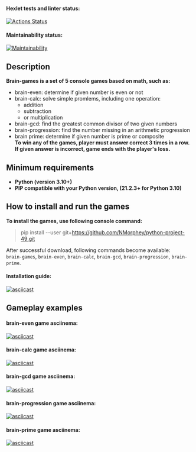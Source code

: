 #### Hexlet tests and linter status:
[![Actions Status](https://github.com/NMorphey/python-project-49/workflows/hexlet-check/badge.svg)](https://github.com/NMorphey/python-project-49/actions)
#### Maintainability status:
[![Maintainability](https://api.codeclimate.com/v1/badges/7eb1211020aaea7b9b83/maintainability)](https://codeclimate.com/github/NMorphey/python-project-49/maintainability)
## Description
**Brain-games is a set of 5 console games based on math, such as:**
* brain-even: determine if given number is even or not
* brain-calc: solve simple promlems, including one operation:
    * addition
    * subtraction
    * or multiplication
* brain-gcd: find the greatest common divisor of two given numbers
* brain-progression: find the number missing in an arithmetic progression
* brain prime: determine if given number is prime or composite  
**To win any of the games, player must answer correct 3 times in a row. If given answer is incorrect, game ends with the player's loss.**
## Minimum requirements
* **Python (version 3.10+)**
* **PIP compatible with your Python version, (21.2.3+ for Python 3.10)**
## How to install and run the games
**To install the games, use following console command:**
>
> pip install --user git+https://github.com/NMorphey/python-project-49.git  
>
After successful download, following commands become available:  
`brain-games`, `brain-even`, `brain-calc`, `brain-gcd`, `brain-progression`, `brain-prime`.  
#### Installation guide:
[![asciicast](https://asciinema.org/a/FwbJPeD759RtqdekNVMCqvwGK.svg)](https://asciinema.org/a/FwbJPeD759RtqdekNVMCqvwGK)
## Gameplay examples
#### brain-even game asciinema:
[![asciicast](https://asciinema.org/a/qEL7TggIN5tqCA6mBop2ZNTIT.svg)](https://asciinema.org/a/qEL7TggIN5tqCA6mBop2ZNTIT)
#### brain-calc game asciinema:
[![asciicast](https://asciinema.org/a/3N22CLAs5JEHqmj4ecXBo0YCD.svg)](https://asciinema.org/a/3N22CLAs5JEHqmj4ecXBo0YCD)
#### brain-gcd game asciinema:
[![asciicast](https://asciinema.org/a/vOd09iVkUIudgOwR7FNAHvQp4.svg)](https://asciinema.org/a/vOd09iVkUIudgOwR7FNAHvQp4)
#### brain-progression game asciinema:
[![asciicast](https://asciinema.org/a/TZR1kXzQ6N8mbqSg4mdIiwG57.svg)](https://asciinema.org/a/TZR1kXzQ6N8mbqSg4mdIiwG57)
#### brain-prime game asciinema:
[![asciicast](https://asciinema.org/a/KaTYq1GpmNKTilr5pjdnLuCmx.svg)](https://asciinema.org/a/KaTYq1GpmNKTilr5pjdnLuCmx)